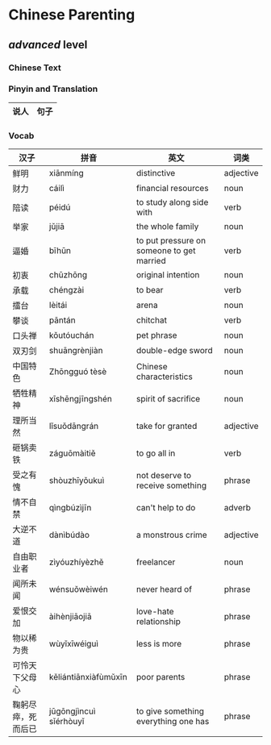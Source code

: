 # Chinese Parenting
## *advanced* level

### Chinese Text


### Pinyin and Translation
|说人|句子|
|----|----|
### Vocab
|汉子|拼音|英文|词类|
|----|----|----|----|
|鲜明|xiānmíng|distinctive|adjective|
|财力|cáilì|financial resources|noun|
|陪读|péidú|to study along side with|verb|
|举家|jǔjiā|the whole family|noun|
|逼婚|bīhūn|to put pressure on someone to get married|verb|
|初衷|chūzhōng|original intention|noun|
|承载|chéngzài|to bear|verb|
|擂台|lèitái|arena|noun|
|攀谈|pāntán|chitchat|verb|
|口头禅|kǒutóuchán|pet phrase|noun|
|双刃剑|shuāngrènjiàn|double-edge sword|noun|
|中国特色|Zhōngguó tèsè|Chinese characteristics|noun|
|牺牲精神|xīshēngjīngshén|spirit of sacrifice|noun|
|理所当然|lǐsuǒdāngrán|take for granted|adjective|
|砸锅卖铁|záguōmàitiě|to go all in|verb|
|受之有愧|shòuzhīyǒukuì|not deserve to receive something|phrase|
|情不自禁|qìngbúzìjīn|can't help to do|adverb|
|大逆不道|dànìbúdào|a monstrous crime|adjective|
|自由职业者|zìyóuzhíyèzhě|freelancer|noun|
|闻所未闻|wénsuǒwèiwén|never heard of|phrase|
|爱恨交加|àihènjiāojiā|love-hate relationship|phrase|
|物以稀为贵|wùyǐxīwéiguì|less is more|phrase|
|可怜天下父母心|kěliántiānxiàfùmǔxīn|poor parents|phrase|
|鞠躬尽瘁，死而后已|jūgōngjìncuì sǐérhòuyǐ|to give something everything one has|phrase|